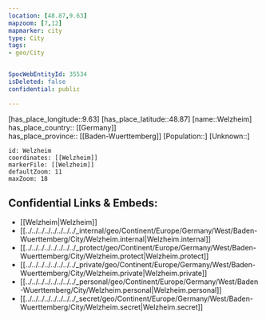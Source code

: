 ```yaml
---
location: [48.87,9.63] 
mapzoom: [7,12] 
mapmarker: city 
type: City
tags:
- geo/City


SpocWebEntityId: 35534
isDeleted: false
confidential: public

---
```

[has_place_longitude::9.63] 
[has_place_latitude::48.87] 
[name::Welzheim] 
has_place_country:: [[Germany]]  
has_place_province:: [[Baden-Wuerttemberg]] 
[Population::] 
[Unknown::] 


```leaflet
id: Welzheim
coordinates: [[Welzheim]] 
markerFile: [[Welzheim]] 
defaultZoom: 11 
maxZoom: 18
```


## Confidential Links & Embeds: 
- [[Welzheim|Welzheim]]  
- [[../../../../../../../../_internal/geo/Continent/Europe/Germany/West/Baden-Wuerttemberg/City/Welzheim.internal|Welzheim.internal]] 
- [[../../../../../../../../_protect/geo/Continent/Europe/Germany/West/Baden-Wuerttemberg/City/Welzheim.protect|Welzheim.protect]] 
- [[../../../../../../../../_private/geo/Continent/Europe/Germany/West/Baden-Wuerttemberg/City/Welzheim.private|Welzheim.private]] 
- [[../../../../../../../../_personal/geo/Continent/Europe/Germany/West/Baden-Wuerttemberg/City/Welzheim.personal|Welzheim.personal]] 
- [[../../../../../../../../_secret/geo/Continent/Europe/Germany/West/Baden-Wuerttemberg/City/Welzheim.secret|Welzheim.secret]] 
